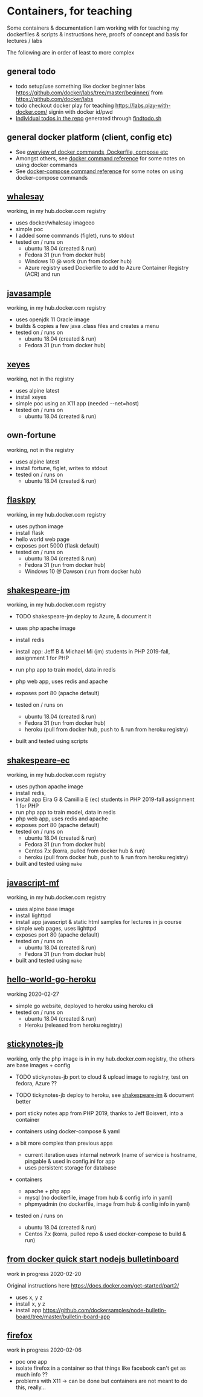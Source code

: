 # Containers, for teaching
Some containers & documentation I am working with  for teaching
my dockerfiles & scripts & instructions here, proofs of concept and basis for lectures / labs 

The following are in order of least to more complex

## general todo
* todo setup/use something like docker beginner labs https://github.com/docker/labs/tree/master/beginner/
from https://github.com/docker/labs  
* todo  checkout docker play for teaching https://labs.play-with-docker.com/  signin with docker id/pwd
* [Individual todos in the repo](TODOREADME.md) generated through [findtodo.sh](findtodo.sh)

## general docker platform (client, config etc)

* See [overview of docker commands, Dockerfile, compose etc](docker-usage-overview)
* Amongst others, see  [docker command reference](docker-usage-overview/DOCKERCMDS.md) for some notes on using docker commands
* See [docker-compose command reference](docker-usage-overview/DOCKERCOMPOSECMDS.md)  for some notes on using docker-compose commands


## [whalesay](whalesay)
working, in my hub.docker.com registry

* uses docker/whalesay imageeo 
* simple poc
* I added  some commands (figlet), runs to stdout 
* tested on / runs on 
    * ubuntu 18.04 (created & run)
    * Fedora 31 (run from docker hub)
    * Windows 10 @ work (run from docker hub)
    * Azure registry used Dockerfile to add to Azure Container Registry (ACR) and run

## [javasample](simple-java) 
working, in my hub.docker.com registry

* uses openjdk 11 Oracle image
* builds & copies a few java .class files and creates a menu
* tested on / runs on
    * ubuntu 18.04 (created & run)
    * Fedora 31 (run from docker hub)
## [xeyes](xeyes) 
working, not in the registry

* uses alpine latest
* install xeyes
* simple poc using an X11 app (needed --net=host)
* tested on / runs on 
    * ubuntu 18.04 (created & run)
## own-fortune 
working, not in the registry

* uses alpine latest
* install fortune, figlet, writes to stdout 
* tested on / runs on 
    * ubuntu 18.04 (created & run)

## [flaskpy](flaskpy) 
working, in my hub.docker.com registry

* uses python image
* install flask
* hello world web page
* exposes port 5000 \(flask default\)
* tested on / runs on
    * ubuntu 18.04 (created & run)
    * Fedora 31 (run from docker hub)
    * Windows 10 @ Dawson ( run from docker hub)

## [shakespeare-jm](shakespeare-jm)
working, in my hub.docker.com registry

* TODO shakespeare-jm deploy to Azure,  & document it 

* uses php apache image
* install redis
* install app: Jeff B & Michael Mi (jm) students in PHP  2019-fall, assignment 1 for PHP 
* run php app to train model, data in redis
* php web app, uses redis and apache
* exposes port 80 \(apache default\)
* tested on / runs on
    * ubuntu 18.04 (created & run)
    * Fedora 31 (run from docker hub)
    * heroku  (pull from docker hub, push to & run from heroku registry) 
* built and tested using scripts

## [shakespeare-ec](shakespeare-ec)
working, in my hub.docker.com registry

* uses python apache image
* install redis, 
* install app Eira G & Camillia E (ec) students in PHP  2019-fall assignment 1 for PHP 
* run php app to train model, data in redis
* php web app, uses redis and apache
* exposes port 80 \(apache default\)
* tested on / runs on
    * ubuntu 18.04 (created & run)
    * Fedora 31 (run from docker hub)
    * Centos 7.x (korra, pulled from docker hub & run)
    * heroku  (pull from docker hub, push to & run from heroku registry) 
* built and tested using `make`

## [javascript-mf](js-mf)
working, in my hub.docker.com registry

* uses alpine base image
* install lighttpd
* install app javascript & static html samples for lectures in js course
* simple web pages, uses lighttpd
* exposes port 80 \(apache default\)
* tested on / runs on
    * ubuntu 18.04 (created & run)
    * Fedora 31 (run from docker hub)
* built and tested using `make`

## [hello-world-go-heroku](hello-world-go-heroku)
working 2020-02-27

* simple go website, deployed to heroku using heroku cli
* tested on / runs on
    * ubuntu 18.04 (created & run)
    * Heroku (released from heroku registry)

## [stickynotes-jb](stickynotes-jb)
working, only the php image is in in my hub.docker.com registry, the others are base images + config
 
* TODO stickynotes-jb port to cloud & upload image to registry, test on fedora, Azure ??
* TODO tickynotes-jb  deploy to heroku, see [shakespeare-jm](shakespeare-jm) & document better

* port sticky notes app from PHP 2019, thanks to Jeff Boisvert, into a container
* containers using docker-compose & yaml
* a bit more complex than previous apps
    * current iteration uses internal network (name of service is hostname, pingable & used in config.ini for app
    * uses persistent storage for database 
* containers
    * apache + php app 
    * mysql   (no dockerfile, image from hub & config info in yaml)
    * phpmyadmin  (no dockerfile, image from hub & config info in yaml)
* tested on / runs on
    * ubuntu 18.04 (created & run)
    * Centos 7.x (korra, pulled repo & used docker-compose to build & run)

## [from docker quick start nodejs bulletinboard](docker-nodejs-bulletinboard)
work in progress 2020-02-20

Original instructions here https://docs.docker.com/get-started/part2/

* uses x, y z 
* install x, y z
* install app https://github.com/dockersamples/node-bulletin-board/tree/master/bulletin-board-app

## [firefox](firefox)
work in progress 2020-02-06

* poc one app 
* isolate firefox in a container so that things like facebook can't get as much info ?? 
* problems with X11 -> can be done but containers are not meant to do this, really...
